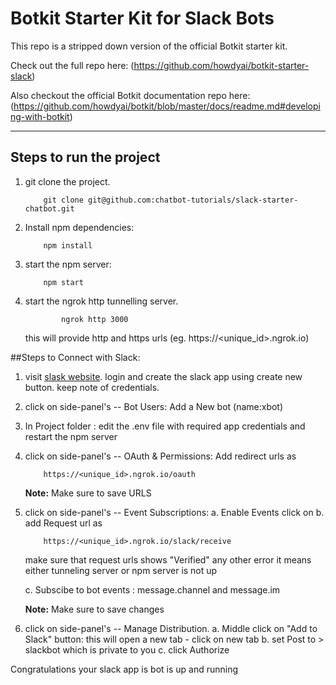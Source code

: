 # Botkit Starter Kit for Slack Bots


This repo is a stripped down version of the official Botkit starter kit.

Check out the full repo here: (https://github.com/howdyai/botkit-starter-slack)

Also checkout the official Botkit documentation repo here: (https://github.com/howdyai/botkit/blob/master/docs/readme.md#developing-with-botkit)

-------------------------------------------------------


## Steps to run the project

1. git clone the project.

    ```
        git clone git@github.com:chatbot-tutorials/slack-starter-chatbot.git
    ```

2. Install npm dependencies:

    ```
        npm install
    ```

3. start the npm server:

    ```
        npm start
    ```

4. start the ngrok http tunnelling server.

    ```
            ngrok http 3000
    ```

    this will provide http and https urls (eg. https://<unique_id>.ngrok.io)


##Steps to Connect with Slack:

1. visit [slask website](https://api.slack.com/apps). login and create the slack app using create new button. keep note of credentials.

2. click on side-panel's -- Bot Users: Add a New bot (name:xbot)

3. In Project folder : edit the .env file with required app credentials and restart the npm server

4. click on side-panel's -- OAuth & Permissions: Add redirect urls as

    ```
        https://<unique_id>.ngrok.io/oauth
    ```
    __Note:__ Make sure to save URLS

5. click on side-panel's -- Event Subscriptions:
    a. Enable Events click on
    b. add Request url as

    ```
        https://<unique_id>.ngrok.io/slack/receive
    ```
    make sure that request urls shows "Verified" any other error it means either tunneling server or npm server is not up

    c. Subscibe to bot events : message.channel and message.im

    __Note:__ Make sure to save changes


6. click on side-panel's -- Manage Distribution.
    a. Middle click on "Add to Slack" button: this will open a new tab - click on new tab
    b. set Post to > slackbot which is private to you
    c. click Authorize


Congratulations your slack app is bot is up and running


